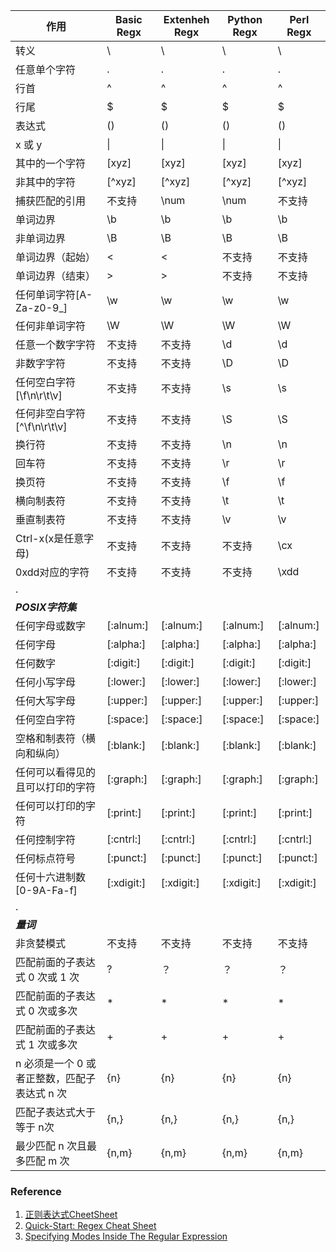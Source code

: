 | 作用                                         | Basic Regx | Extenheh Regx | Python Regx | Perl Regx  |
| -------------------------------------------- | ---------- | ------------- | ----------- | ---------- |
| 转义                                         | \          | \             | \           | \          |
| 任意单个字符                                 | .          | .             | .           | .          |
| 行首                                         | ^          | ^             | ^           | ^          |
| 行尾                                         | $          | $             | $           | $          |
| 表达式                                       | \(\)       | ()            | ()          | ()         |
| x 或 y                                       | \|         | \|            | \|          | \|         |
| 其中的一个字符                               | [xyz]      | [xyz]         | [xyz]       | [xyz]      |
| 非其中的字符                                 | [^xyz]     | [^xyz]        | [^xyz]      | [^xyz]     |
| 捕获匹配的引用                               | 不支持     | \num          | \num        | 不支持     |
| 单词边界                                     | \b         | \b            | \b          | \b         |
| 非单词边界                                   | \B         | \B            | \B          | \B         |
| 单词边界（起始）                             | \<         | \<            | 不支持      | 不支持     |
| 单词边界（结束）                             | \>         | \>            | 不支持      | 不支持     |
| 任何单词字符[A-Za-z0-9_]                     | \w         | \w            | \w          | \w         |
| 任何非单词字符                               | \W         | \W            | \W          | \W         |
| 任意一个数字字符                             | 不支持     | 不支持        | \d          | \d         |
| 非数字字符                                   | 不支持     | 不支持        | \D          | \D         |
| 任何空白字符[\f\n\r\t\v]                     | 不支持     | 不支持        | \s          | \s         |
| 任何非空白字符[^\f\n\r\t\v]                  | 不支持     | 不支持        | \S          | \S         |
| 换行符                                       | 不支持     | 不支持        | \n          | \n         |
| 回车符                                       | 不支持     | 不支持        | \r          | \r         |
| 换页符                                       | 不支持     | 不支持        | \f          | \f         |
| 横向制表符                                   | 不支持     | 不支持        | \t          | \t         |
| 垂直制表符                                   | 不支持     | 不支持        | \v          | \v         |
| Ctrl-x(x是任意字母)                          | 不支持     | 不支持        | 不支持      | \cx        |
| 0xdd对应的字符                               | 不支持     | 不支持        | 不支持      | \xdd       |
| .                                      |            |               |             |            |
| ***POSIX字符集***                               |            |               |             |            |
| 任何字母或数字                               | [:alnum:]  | [:alnum:]     | [:alnum:]   | [:alnum:]  |
| 任何字母                                     | [:alpha:]  | [:alpha:]     | [:alpha:]   | [:alpha:]  |
| 任何数字                                     | [:digit:]  | [:digit:]     | [:digit:]   | [:digit:]  |
| 任何小写字母                                 | [:lower:]  | [:lower:]     | [:lower:]   | [:lower:]  |
| 任何大写字母                                 | [:upper:]  | [:upper:]     | [:upper:]   | [:upper:]  |
| 任何空白字符                                 | [:space:]  | [:space:]     | [:space:]   | [:space:]  |
| 空格和制表符（横向和纵向）                   | [:blank:]  | [:blank:]     | [:blank:]   | [:blank:]  |
| 任何可以看得见的且可以打印的字符             | [:graph:]  | [:graph:]     | [:graph:]   | [:graph:]  |
| 任何可以打印的字符                           | [:print:]  | [:print:]     | [:print:]   | [:print:]  |
| 任何控制字符                                 | [:cntrl:]  | [:cntrl:]     | [:cntrl:]   | [:cntrl:]  |
| 任何标点符号                                 | [:punct:]  | [:punct:]     | [:punct:]   | [:punct:]  |
| 任何十六进制数[0-9A-Fa-f]                    | [:xdigit:] | [:xdigit:]    | [:xdigit:]  | [:xdigit:] |
|      .                                |            |               |             |            |
| ***量词***                                      |            |               |             |            |
| 非贪婪模式                                   | 不支持     | 不支持        | 不支持      | 不支持     |
| 匹配前面的子表达式 0 次或 1 次               | \?         | ？            | ？          | ？         |
| 匹配前面的子表达式 0 次或多次                | *          | *             | *           | *          |
| 匹配前面的子表达式 1 次或多次                | \+         | +             | +           | +          |
| n 必须是一个 0 或者正整数，匹配子表达式 n 次 | \{n\}      | {n}           | {n}         | {n}        |
| 匹配子表达式大于等于 n次                     | \{n,\}     | {n,}          | {n,}        | {n,}       |
| 最少匹配 n 次且最多匹配 m 次                 | \{n,m\}    | {n,m}         | {n,m}       | {n,m}      |



### Reference
1. [正则表达式CheetSheet](http://zonxin.github.io/post/2015/08/regular-expression-cheetsheet)
2. [Quick-Start: Regex Cheat Sheet](https://www.rexegg.com/regex-quickstart.html)
3. [Specifying Modes Inside The Regular Expression](https://www.regular-expressions.info/modifiers.html)
